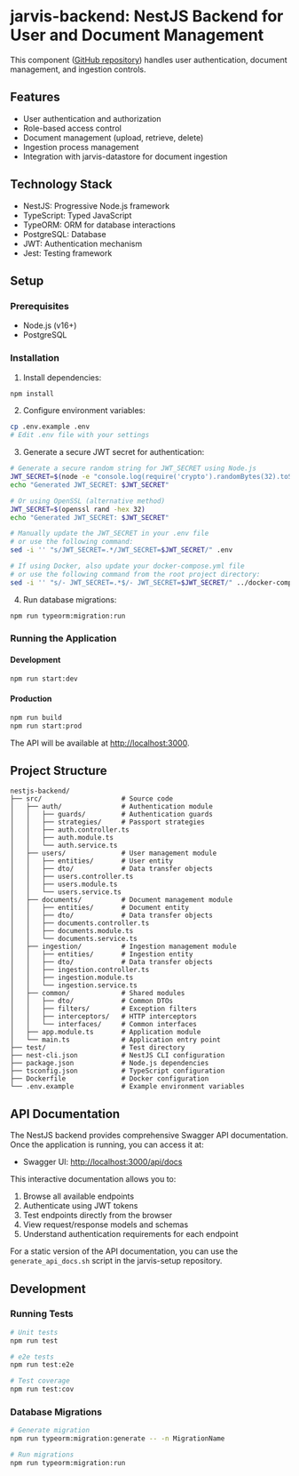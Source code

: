 # jarvis-backend: NestJS Backend for User and Document Management

This component ([GitHub repository](https://github.com/raks07/jarvis-backend)) handles user authentication, document management, and ingestion controls.

## Features

- User authentication and authorization
- Role-based access control
- Document management (upload, retrieve, delete)
- Ingestion process management
- Integration with jarvis-datastore for document ingestion

## Technology Stack

- NestJS: Progressive Node.js framework
- TypeScript: Typed JavaScript
- TypeORM: ORM for database interactions
- PostgreSQL: Database
- JWT: Authentication mechanism
- Jest: Testing framework

## Setup

### Prerequisites

- Node.js (v16+)
- PostgreSQL

### Installation

1. Install dependencies:

```bash
npm install
```

2. Configure environment variables:

```bash
cp .env.example .env
# Edit .env file with your settings
```

3. Generate a secure JWT secret for authentication:

```bash
# Generate a secure random string for JWT_SECRET using Node.js
JWT_SECRET=$(node -e "console.log(require('crypto').randomBytes(32).toString('hex'))")
echo "Generated JWT_SECRET: $JWT_SECRET"

# Or using OpenSSL (alternative method)
JWT_SECRET=$(openssl rand -hex 32)
echo "Generated JWT_SECRET: $JWT_SECRET"

# Manually update the JWT_SECRET in your .env file
# or use the following command:
sed -i '' "s/JWT_SECRET=.*/JWT_SECRET=$JWT_SECRET/" .env

# If using Docker, also update your docker-compose.yml file
# or use the following command from the root project directory:
sed -i '' "s/- JWT_SECRET=.*$/- JWT_SECRET=$JWT_SECRET/" ../docker-compose.yml
```

4. Run database migrations:

```bash
npm run typeorm:migration:run
```

### Running the Application

#### Development

```bash
npm run start:dev
```

#### Production

```bash
npm run build
npm run start:prod
```

The API will be available at <http://localhost:3000>.

## Project Structure

```
nestjs-backend/
├── src/                    # Source code
│   ├── auth/               # Authentication module
│   │   ├── guards/         # Authentication guards
│   │   ├── strategies/     # Passport strategies
│   │   ├── auth.controller.ts
│   │   ├── auth.module.ts
│   │   └── auth.service.ts
│   ├── users/              # User management module
│   │   ├── entities/       # User entity
│   │   ├── dto/            # Data transfer objects
│   │   ├── users.controller.ts
│   │   ├── users.module.ts
│   │   └── users.service.ts
│   ├── documents/          # Document management module
│   │   ├── entities/       # Document entity
│   │   ├── dto/            # Data transfer objects
│   │   ├── documents.controller.ts
│   │   ├── documents.module.ts
│   │   └── documents.service.ts
│   ├── ingestion/          # Ingestion management module
│   │   ├── entities/       # Ingestion entity
│   │   ├── dto/            # Data transfer objects
│   │   ├── ingestion.controller.ts
│   │   ├── ingestion.module.ts
│   │   └── ingestion.service.ts
│   ├── common/             # Shared modules
│   │   ├── dto/            # Common DTOs
│   │   ├── filters/        # Exception filters
│   │   ├── interceptors/   # HTTP interceptors
│   │   └── interfaces/     # Common interfaces
│   ├── app.module.ts       # Application module
│   └── main.ts             # Application entry point
├── test/                   # Test directory
├── nest-cli.json           # NestJS CLI configuration
├── package.json            # Node.js dependencies
├── tsconfig.json           # TypeScript configuration
├── Dockerfile              # Docker configuration
└── .env.example            # Example environment variables
```

## API Documentation

The NestJS backend provides comprehensive Swagger API documentation. Once the application is running, you can access it at:

- Swagger UI: <http://localhost:3000/api/docs>

This interactive documentation allows you to:

1. Browse all available endpoints
2. Authenticate using JWT tokens
3. Test endpoints directly from the browser
4. View request/response models and schemas
5. Understand authentication requirements for each endpoint

For a static version of the API documentation, you can use the `generate_api_docs.sh` script in the jarvis-setup repository.

## Development

### Running Tests

```bash
# Unit tests
npm run test

# e2e tests
npm run test:e2e

# Test coverage
npm run test:cov
```

### Database Migrations

```bash
# Generate migration
npm run typeorm:migration:generate -- -n MigrationName

# Run migrations
npm run typeorm:migration:run
```
